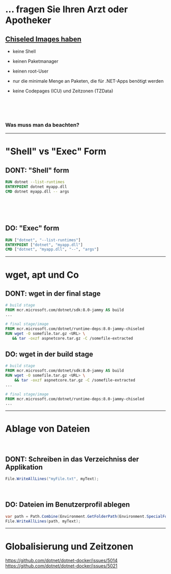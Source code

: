# ... fragen Sie Ihren Arzt oder Apotheker

## [Chiseled Images haben](https://github.com/dotnet/dotnet-docker/blob/main/documentation/ubuntu-chiseled.md)

- keine Shell

- keinen Paketmanager

- keinen root-User

- nur die minimale Menge an Paketen, die für .NET-Apps benötigt werden

- keine Codepages (ICU) und Zeitzonen (TZData)

<br/>
<br/>
<br/>

### Was muss man da beachten?

---

# "Shell" vs "Exec" Form


## DONT: "Shell" form

```dockerfile
RUN dotnet --list-runtimes
ENTRYPOINT dotnet myapp.dll
CMD dotnet myapp.dll -- args
```

<br/>
<br/>
<br/>

## DO: "Exec" form
    
```dockerfile
RUN ["dotnet", "--list-runtimes"]
ENTRYPOINT ["dotnet", "myapp.dll"]
CMD ["dotnet", "myapp.dll", "--", "args"]
```

---

# wget, apt und Co
## DONT: wget in der final stage
```dockerfile {7-8}
# build stage
FROM mcr.microsoft.com/dotnet/sdk:8.0-jammy AS build
...

# final stage/image
FROM mcr.microsoft.com/dotnet/runtime-deps:8.0-jammy-chiseled
RUN wget -O somefile.tar.gz <URL> \
   && tar -oxzf aspnetcore.tar.gz -C /somefile-extracted
```

## DO: wget in der build stage 

```dockerfile {3-4}
# build stage
FROM mcr.microsoft.com/dotnet/sdk:8.0-jammy AS build
RUN wget -O somefile.tar.gz <URL> \
    && tar -oxzf aspnetcore.tar.gz -C /somefile-extracted
...

# final stage/image
FROM mcr.microsoft.com/dotnet/runtime-deps:8.0-jammy-chiseled
...
```

---

# Ablage von Dateien

<br/>

## DONT: Schreiben in das Verzeichniss der Applikation

```csharp
File.WriteAllLines("myFile.txt", myText);
```

<br/>

## DO: Dateien im Benutzerprofil ablegen
```csharp
var path = Path.Combine(Environment.GetFolderPath(Environment.SpecialFolder.UserProfile), "myFile.txt");
File.WriteAllLines(path, myText);
```
---
# Globalisierung und Zeitzonen

https://github.com/dotnet/dotnet-docker/issues/5014
https://github.com/dotnet/dotnet-docker/issues/5021